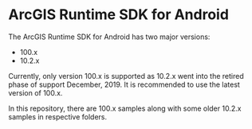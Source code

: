 # ArcGIS Runtime SDK for Android

The ArcGIS Runtime SDK for Android has two major versions:
* 100.x
* 10.2.x

Currently, only version 100.x is supported as 10.2.x went into the retired phase of support December, 2019. It is recommended to use the latest version of 100.x.

In this repository, there are 100.x samples along with some older 10.2.x samples in respective folders.